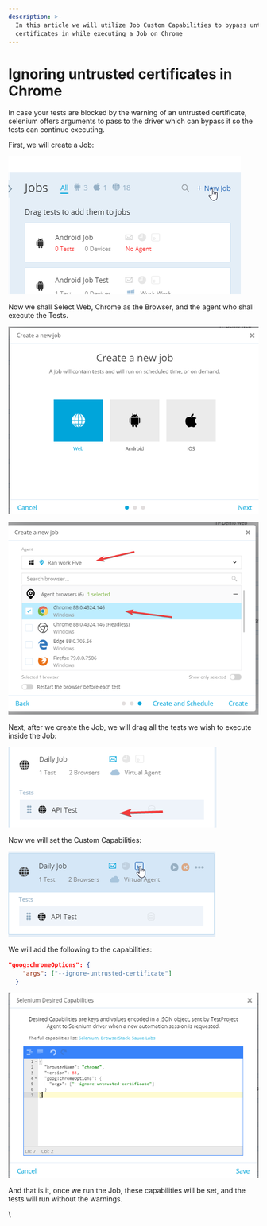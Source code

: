 ```yaml
---
description: >-
  In this article we will utilize Job Custom Capabilities to bypass untrusted
  certificates in while executing a Job on Chrome
---
```


# Ignoring untrusted certificates in Chrome

In case your tests are blocked by the warning of an untrusted certificate, selenium offers arguments to pass to the driver which can bypass it so the tests can continue executing.

First, we will create a Job:

![](<../../.gitbook/assets/image (514).png>)

Now we shall Select Web, Chrome as the Browser, and the agent who shall execute the Tests.

![](<../../.gitbook/assets/image (473).png>)

![](<../../.gitbook/assets/image (504).png>)

Next, after we create the Job, we will drag all the tests we wish to execute inside the Job:

![](<../../.gitbook/assets/image (511) (1).png>)

Now we will set the Custom Capabilities:

![](<../../.gitbook/assets/image (498).png>)

We will add the following to the capabilities:

```json
"goog:chromeOptions": {
    "args": ["--ignore-untrusted-certificate"]
  }

```

![](<../../.gitbook/assets/image (465).png>)

And that is it, once we run the Job, these capabilities will be set, and the tests will run without the warnings.

\
